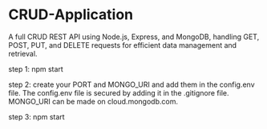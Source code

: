 # CRUD-Application
A full CRUD REST API using Node.js, Express, and MongoDB, handling GET, POST, PUT, and DELETE requests for efficient data management and retrieval.

step 1: npm start

step 2: create your PORT and MONGO_URI and add them in the config.env file. The config.env file is secured by adding it in the .gitignore file. MONGO_URI can be made on cloud.mongodb.com.

step 3: npm start